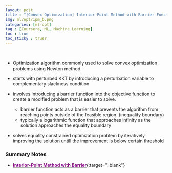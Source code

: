 ```yaml
---
layout: post
title : "[Convex Optimization] Interior-Point Method with Barrier Function"
img: ml/opt/ipm_b.png
categories: [ml-opt] 
tag : [Coursera, ML, Machine Learning]
toc : true
toc_sticky : truer
---
```


<br>

- Optimization algorithm commonly used to solve convex optimization problems using Newton method 
- starts with perturbed KKT by introducing a perturbation variable to complementary slackness condition
- involves introducing a barrier function into the objective function to create a modified problem that is easier to solve. 
    - barrier function acts as a barrier that prevents the algorithm from reaching points outside of the feasible region. (inequality boundary)
    - typically a logarithmic function that approaches infinity as the solution approaches the equality boundary 

- solves equality constrained optimization problem by iteratively improving the solution untill the improvement is below certain threshold

### Summary Notes

- [<span style="color:purple">**Interior-Point Method with Barrier**</span>](https://drive.google.com/file/d/17ba9-kTX6MrGtiqev28PU8YCRVXumk01/view?usp=share_link){:target="_blank"}


